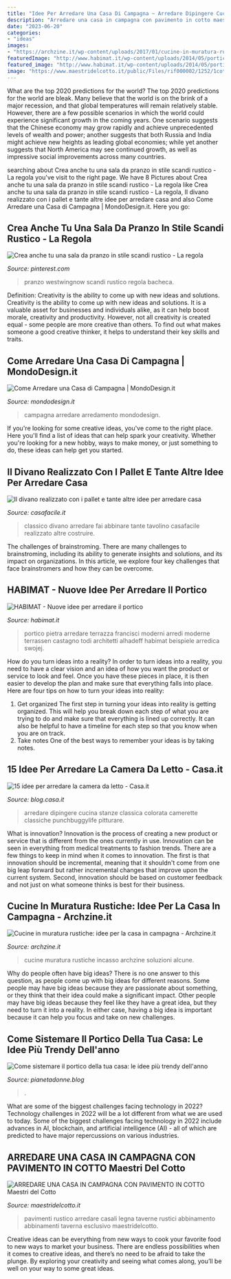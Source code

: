 ```yaml
---
title: "Idee Per Arredare Una Casa Di Campagna ~ Arredare Dipingere Cucina Stanze Classica Colorata Camerette Classiche Punchbuggylife Pitturare"
description: "Arredare una casa in campagna con pavimento in cotto maestri del cotto"
date: "2023-06-20"
categories:
- "ideas"
images:
- "https://archzine.it/wp-content/uploads/2017/01/cucine-in-muratura-rustiche-forno-incasso.jpg"
featuredImage: "http://www.habimat.it/wp-content/uploads/2014/05/portico.jpg"
featured_image: "http://www.habimat.it/wp-content/uploads/2014/05/portico.jpg"
image: "https://www.maestridelcotto.it/public/Files/rif000002/1252/1cotto-a-mano-e-cotto-a--legna.jpg"
---
```



What are the top 2020 predictions for the world?
The top 2020 predictions for the world are bleak. Many believe that the world is on the brink of a major recession, and that global temperatures will remain relatively stable. However, there are a few possible scenarios in which the world could experience significant growth in the coming years. One scenario suggests that the Chinese economy may grow rapidly and achieve unprecedented levels of wealth and power; another suggests that both Russia and India might achieve new heights as leading global economies; while yet another suggests that North America may see continued growth, as well as impressive social improvements across many countries.

	

		
searching about Crea anche tu una sala da pranzo in stile scandi rustico - La regola you've visit to the right page. We have 8 Pictures about Crea anche tu una sala da pranzo in stile scandi rustico - La regola like Crea anche tu una sala da pranzo in stile scandi rustico - La regola, Il divano realizzato con i pallet e tante altre idee per arredare casa and also Come Arredare una Casa di Campagna | MondoDesign.it. Here you go:
		
    
## Crea Anche Tu Una Sala Da Pranzo In Stile Scandi Rustico - La Regola

<img loading=lazy src="https://i.pinimg.com/736x/a6/44/11/a644117c93ad8be9e6ad7104ba8b136c.jpg" onerror="this.onerror=null;this.src='https://tse3.mm.bing.net/th?id=OIP.6q73qyiOTAIX9l7Ci8_rhwHaJQ&amp;pid=15.1';" alt="Crea anche tu una sala da pranzo in stile scandi rustico - La regola">

_Source: pinterest.com_

>pranzo westwingnow scandi rustico regola bacheca. 

	

Definition: Creativity is the ability to come up with new ideas and solutions.
Creativity is the ability to come up with new ideas and solutions. It is a valuable asset for businesses and individuals alike, as it can help boost morale, creativity and productivity. However, not all creativity is created equal - some people are more creative than others. To find out what makes someone a good creative thinker, it helps to understand their key skills and traits.

    
## Come Arredare Una Casa Di Campagna | MondoDesign.it

<img loading=lazy src="https://mondodesign.it/wp-content/uploads/2020/08/Arredamento-Casa-Campagna-Rustica-13-731x1024.jpg" onerror="this.onerror=null;this.src='https://tse4.mm.bing.net/th?id=OIP.Hz-eIjpVJgFfCD0sPCmNpQHaKX&amp;pid=15.1';" alt="Come Arredare una Casa di Campagna | MondoDesign.it">

_Source: mondodesign.it_

>campagna arredare arredamento mondodesign. 

	

If you're looking for some creative ideas, you've come to the right place. Here you'll find a list of ideas that can help spark your creativity. Whether you're looking for a new hobby, ways to make money, or just something to do, these ideas can help get you started.

    
## Il Divano Realizzato Con I Pallet E Tante Altre Idee Per Arredare Casa

<img loading=lazy src="https://www.casafacile.it/content/uploads/2016/05/11/160011512-7bf16084-c748-42b5-bc14-506126ab3f45-1140x680.jpg" onerror="this.onerror=null;this.src='https://tse3.mm.bing.net/th?id=OIP.ujt3-wOzGa6dOxGhu23VCQHaEa&amp;pid=15.1';" alt="Il divano realizzato con i pallet e tante altre idee per arredare casa">

_Source: casafacile.it_

>classico divano arredare fai abbinare tante tavolino casafacile realizzato altre costruire. 

	

The challenges of brainstroming.
There are many challenges to brainstroming, including its ability to generate insights and solutions, and its impact on organizations. In this article, we explore four key challenges that face brainstromers and how they can be overcome.

    
## HABIMAT - Nuove Idee Per Arredare Il Portico

<img loading=lazy src="http://www.habimat.it/wp-content/uploads/2014/05/portico.jpg" onerror="this.onerror=null;this.src='https://tse4.mm.bing.net/th?id=OIP.xCEucNYOLsTLS84_9k5XqwHaE6&amp;pid=15.1';" alt="HABIMAT - Nuove idee per arredare il portico">

_Source: habimat.it_

>portico pietra arredare terrazza francisci moderni arredi moderne terrassen castagno todi architetti alhadeff habimat beispiele arredica swojej. 

	

How do you turn ideas into a reality?
In order to turn ideas into a reality, you need to have a clear vision and an idea of how you want the product or service to look and feel. Once you have these pieces in place, it is then easier to develop the plan and make sure that everything falls into place. Here are four tips on how to turn your ideas into reality:
1. Get organized
The first step in turning your ideas into reality is getting organized. This will help you break down each step of what you are trying to do and make sure that everything is lined up correctly. It can also be helpful to have a timeline for each step so that you know when you are on track.
2. Take notes
One of the best ways to remember your ideas is by taking notes.

    
## 15 Idee Per Arredare La Camera Da Letto - Casa.it

<img loading=lazy src="http://blog.casa.it/wp-content/uploads/2015/09/camera_da_letto7.jpg" onerror="this.onerror=null;this.src='https://tse4.mm.bing.net/th?id=OIP.j8t1FLkU2QHhOvIh0Fcv4AHaFj&amp;pid=15.1';" alt="15 idee per arredare la camera da letto - Casa.it">

_Source: blog.casa.it_

>arredare dipingere cucina stanze classica colorata camerette classiche punchbuggylife pitturare. 

	

What is innovation?
Innovation is the process of creating a new product or service that is different from the ones currently in use. Innovation can be seen in everything from medical treatments to fashion trends.
There are a few things to keep in mind when it comes to innovation. The first is that innovation should be incremental, meaning that it shouldn't come from one big leap forward but rather incremental changes that improve upon the current system. Second, innovation should be based on customer feedback and not just on what someone thinks is best for their business.

    
## Cucine In Muratura Rustiche: Idee Per La Casa In Campagna - Archzine.it

<img loading=lazy src="https://archzine.it/wp-content/uploads/2017/01/cucine-in-muratura-rustiche-forno-incasso.jpg" onerror="this.onerror=null;this.src='https://tse2.mm.bing.net/th?id=OIP.qbH6Tt-McX0Smaiti1LV5gHaE8&amp;pid=15.1';" alt="Cucine in muratura rustiche: idee per la casa in campagna - Archzine.it">

_Source: archzine.it_

>cucine muratura rustiche incasso archzine soluzioni alcune. 

	

Why do people often have big ideas?
There is no one answer to this question, as people come up with big ideas for different reasons. Some people may have big ideas because they are passionate about something, or they think that their idea could make a significant impact. Other people may have big ideas because they feel like they have a great idea, but they need to turn it into a reality. In either case, having a big idea is important because it can help you focus and take on new challenges.

    
## Come Sistemare Il Portico Della Tua Casa: Le Idee Più Trendy Dell&#039;anno

<img loading=lazy src="https://www.pianetadonne.blog/wp-content/uploads/2019/09/portico5.jpg" onerror="this.onerror=null;this.src='https://tse1.mm.bing.net/th?id=OIP.OE2jiLMGpgXBGVDanmhwCQHaJ4&amp;pid=15.1';" alt="Come sistemare il portico della tua casa: le idee più trendy dell&#039;anno">

_Source: pianetadonne.blog_

>. 

	

What are some of the biggest challenges facing technology in 2022?
Technology challenges in 2022 will be a lot different from what we are used to today. Some of the biggest challenges facing technology in 2022 include advances in AI, blockchain, and artificial intelligence (AI) - all of which are predicted to have major repercussions on various industries.

    
## ARREDARE UNA CASA IN CAMPAGNA CON PAVIMENTO IN COTTO Maestri Del Cotto

<img loading=lazy src="https://www.maestridelcotto.it/public/Files/rif000002/1252/1cotto-a-mano-e-cotto-a--legna.jpg" onerror="this.onerror=null;this.src='https://tse1.mm.bing.net/th?id=OIP.OhRaSA9WMC3L6madt2f-sgHaE8&amp;pid=15.1';" alt="ARREDARE UNA CASA IN CAMPAGNA CON PAVIMENTO IN COTTO Maestri del Cotto">

_Source: maestridelcotto.it_

>pavimenti rustico arredare casali legna taverne rustici abbinamento abbinamenti taverna esclusivo maestridelcotto. 

	

Creative ideas can be everything from new ways to cook your favorite food to new ways to market your business. There are endless possibilities when it comes to creative ideas, and there’s no need to be afraid to take the plunge. By exploring your creativity and seeing what comes along, you’ll be well on your way to some great ideas.


